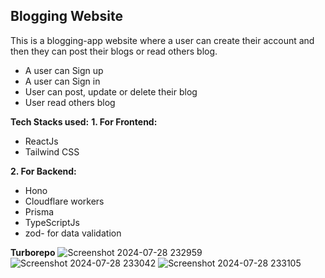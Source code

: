 
## Blogging Website
This is a blogging-app website where a user can create their account and then they can post their blogs or read others blog.
 
 - A user can Sign up
 - A user can Sign in
 - User can post, update or delete their blog
 - User read others blog

**Tech Stacks used:**
**1. For Frontend:**

 - ReactJs
 - Tailwind CSS
 
 
**2. For Backend:** 

 - Hono
 - Cloudflare workers
 - Prisma
 - TypeScriptJs
 - zod- for data validation

 **Turborepo** 
![Screenshot 2024-07-28 232959](https://github.com/user-attachments/assets/33198035-77ad-4179-96af-b99bf76967ba)
![Screenshot 2024-07-28 233042](https://github.com/user-attachments/assets/22ce0da2-46b8-44d2-98df-d6626e0d7dd8)
![Screenshot 2024-07-28 233105](https://github.com/user-attachments/assets/cd4a7638-0fe7-4575-a328-c79bb428bbf9)

 


 
